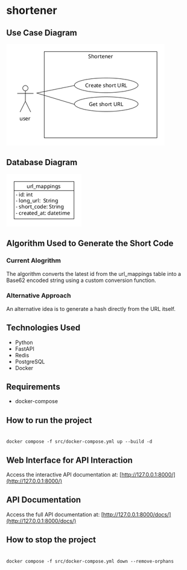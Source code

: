# shortener


## Use Case Diagram
![Use case Diagram](usecase_diagram.png)
## Database Diagram
 ![Database Diagram](Database_Diagram.png)


## Algorithm Used to Generate the Short Code
### Current Alogrithm
The algorithm converts the latest id from the url_mappings table into a Base62 encoded string using a custom conversion function.

### Alternative Approach
An alternative idea is to generate a hash directly from the URL itself.

## Technologies Used 
- Python
- FastAPI
- Redis
- PostgreSQL
- Docker

## Requirements
- docker-compose

## How to run the project
<code>
docker compose -f src/docker-compose.yml up --build -d
</code>

## Web Interface for API Interaction
Access the interactive API documentation at:
[http://127.0.0.1:8000/](http://127.0.0.1:8000/)

## API Documentation
Access the full API documentation at:
[http://127.0.0.1:8000/docs/](http://127.0.0.1:8000/docs/)

## How to stop the project 
<code>
docker compose -f src/docker-compose.yml down --remove-orphans
</code>



